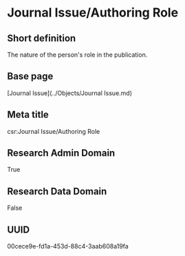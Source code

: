# Journal Issue/Authoring Role
## Short definition
The nature of the person's role in the publication.
## Base page
[Journal Issue](../Objects/Journal Issue.md)
## Meta title
csr:Journal Issue/Authoring Role
## Research Admin Domain
True
## Research Data Domain
False
## UUID
00cece9e-fd1a-453d-88c4-3aab608a19fa
